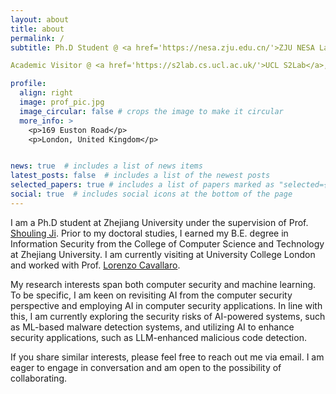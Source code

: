 ```yaml
---
layout: about
title: about
permalink: /
subtitle: Ph.D Student @ <a href='https://nesa.zju.edu.cn/'>ZJU NESA Lab</a>, <a href='http://www.en.cs.zju.edu.cn/'>College of Computer Science and Technology, Zhejiang University</a><br>Supervised by <a href='https://person.zju.edu.cn/en/sji'>Prof. Shouling Ji</a>

Academic Visitor @ <a href='https://s2lab.cs.ucl.ac.uk/'>UCL S2Lab</a>, <a href='https://www.ucl.ac.uk/computer-science/'>Department of Computer Science, University College London</a><br>Worked with <a href='https://s2lab.cs.ucl.ac.uk/people/sullivan/'>Prof. Lorenzo Cavallaro</a>

profile:
  align: right
  image: prof_pic.jpg
  image_circular: false # crops the image to make it circular
  more_info: >
    <p>169 Euston Road</p>
    <p>London, United Kingdom</p>


news: true  # includes a list of news items
latest_posts: false  # includes a list of the newest posts
selected_papers: true # includes a list of papers marked as "selected={true}"
social: true  # includes social icons at the bottom of the page
---
```


I am a Ph.D student at Zhejiang University under the supervision of Prof. [Shouling Ji](https://person.zju.edu.cn/en/sji). Prior to my doctoral studies, I earned my B.E. degree in Information Security from the College of Computer Science and Technology at Zhejiang University. I am currently visiting at University College London and worked with Prof. [Lorenzo Cavallaro](https://s2lab.cs.ucl.ac.uk/people/sullivan/).

My research interests span both computer security and machine learning. To be specific, I am keen on revisiting AI from the computer security perspective and employing AI in computer security applications.  In line with this, I am currently exploring the security risks of AI-powered systems, such as ML-based malware detection systems, and utilizing AI to enhance security applications, such as LLM-enhanced malicious code detection.

If you share similar interests, please feel free to reach out me via email. I am eager to engage in conversation and am open to the possibility of collaborating.
